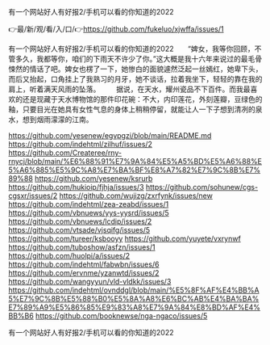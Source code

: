 有一个网站好人有好报2/手机可以看的你知道的2022

👉最/新/观/看/入/口/👉https://github.com/fukeluo/xjwffa/issues/1

有一个网站好人有好报2/手机可以看的你知道的2022　　“婢女，我等你回顾，不管多久，我都等你，咱们的下雨天不许少了你。”这大概是我十六年来说过的最毛骨悚然的情话了吧。婢女也楞了一下，她惨白的面貌遽然泛起一丝嫣红，她卑下头，而后又抬起，口角挂上了我熟习的月牙，她不谈话，拉着我坐下，轻轻的靠在我的肩上，听着满天风雨的坠落。
　　据说，在天水，耀州瓷品不下百件。而我最喜欢的还是现藏于天水博物馆的那件印花碗：不大，内印莲花，外刻莲瓣，豆绿色的釉，只要目光在她具有女性气息的身体上稍稍停留，就能让人一下子想到清冽的泉水，想到烟雨濛濛的江南。


https://github.com/yesenew/egvpgzi/blob/main/README.md
https://github.com/indehtml/zilhuf/issues/2
https://github.com/Createree/rny-rnycj/blob/main/%E6%88%91%E7%9A%84%E5%A5%BD%E5%A6%88%E5%A6%885%E5%9C%A8%E7%BA%BF%E8%A7%82%E7%9C%8B%E7%89%88
https://github.com/yesenew/ksrurb
https://github.com/hukioip/fjhja/issues/3
https://github.com/sohunew/cgs-cgsxr/issues/2
https://github.com/wujizg/zxrfynk/issues/new
https://github.com/indehtml/zea-zeabd/issues/1
https://github.com/vbnuews/yys-yysrd/issues/5
https://github.com/vbnuews/lcdip/issues/2
https://github.com/vtsade/vjsqifg/issues/5
https://github.com/tureer/ksbooyy
https://github.com/yuyete/vxrynwf
https://github.com/tuboshow/asfzn/issues/1
https://github.com/huolpi/a/issues/2
https://github.com/indehtml/fabwbn/issues/6
https://github.com/ervnme/yzanwtd/issues/2
https://github.com/wangyyun/vld-vldkk/issues/3
https://github.com/indehtml/ovnddgl/blob/main/%E5%8F%AF%E4%BB%A5%E7%9C%8B%E5%88%B0%E5%8A%A8%E6%BC%AB%E4%BA%BA%E7%89%A9%E5%86%85%E9%83%A8%E7%9A%84%E8%BD%AF%E4%BB%B6
https://github.com/booknewse/nga-ngaco/issues/5

有一个网站好人有好报2/手机可以看的你知道的2022
